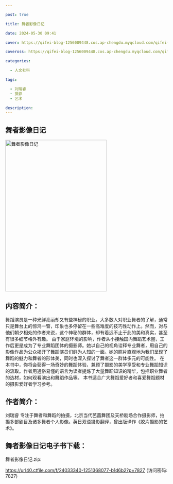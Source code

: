 ```yaml
---

post: true

title: 舞者影像日记

date: 2024-05-30 09:41

cover: https://qifei-blog-1256009448.cos.ap-chengdu.myqcloud.com/qifei-blog/64ccb3411ddac507cc79a382.jpg

coveross: https://qifei-blog-1256009448.cos.ap-chengdu.myqcloud.com/qifei-blog/64ccb3411ddac507cc79a382.jpg

categories:

  - 人文社科

tags:

  - 刘瑞睿
  - 摄影
  - 艺术

description:
---
```


## 舞者影像日记

<img alt="舞者影像日记" class="aligncenter loading" data-was-processed="true" decoding="async" fetchpriority="high" height="471" src="https://qifei-blog-1256009448.cos.ap-chengdu.myqcloud.com/qifei-blog/64ccb3411ddac507cc79a382.jpg" style="cursor: zoom-in;" width="314"/>

## 内容简介：

舞蹈演员是一种光鲜亮丽却又有些神秘的职业。大多数人对职业舞者的了解，通常只是舞台上的惊鸿一瞥，印象也多停留在一些高难度的技巧性动作上。然而，对与他们朝夕相处的作者来说，这个神秘的群体，却有着远不止于此的美和真实，甚至有很多细节格外有趣。 由于家庭环境的影响，作者从小接触国内舞蹈艺术圈，工作后更是成为了专业舞蹈团体的摄影师。她以自己的视角诠释专业舞者，用自己的影像作品为公众揭开了舞蹈演员们鲜为人知的一面。她的照片直观地为我们呈现了舞蹈的魅力和舞者的形体美，同时也深入探讨了舞者这一群体多元的可能性。 在本书中，你将会获得一场奇妙的舞蹈体验，兼顾了摄影的美学享受和专业舞蹈知识的汲取。作者用通俗易懂的语言为读者提炼了大量舞蹈知识的精华，包括职业舞者的选材，如何观看演出和舞蹈作品等。 本书适合广大舞蹈爱好者和喜爱舞蹈题材的摄影爱好者学习参考。

## 作者简介：

刘瑞睿 专注于舞者和舞蹈的拍摄，北京当代芭蕾舞团及天桥剧场合作摄影师，拍摄多部剧目及诸多舞者个人影像。英日双语摄影翻译，曾出版译作《胶片摄影的艺术》。

## 舞者影像日记电子书下载：

舞者影像日记.zip: 

https://url40.ctfile.com/f/24033340-1251368077-b1d6b2?p=7827 (访问密码: 7827)
